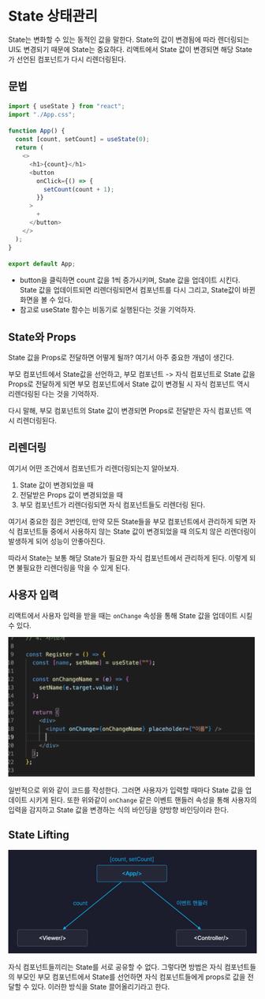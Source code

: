 # State 상태관리

State는 변화할 수 있는 동적인 값을 말한다. State의 값이 변경됨에 따라 렌더링되는 UI도 변경되기 때문에 State는 중요하다. 리액트에서 State 값이 변경되면 해당 State가 선언된 컴포넌트가 다시 리렌더링된다.

## 문법

```javascript
import { useState } from "react";
import "./App.css";

function App() {
  const [count, setCount] = useState(0);
  return (
    <>
      <h1>{count}</h1>
      <button
        onClick={() => {
          setCount(count + 1);
        }}
      >
        +
      </button>
    </>
  );
}

export default App;
```

- button을 클릭하면 count 값을 1씩 증가시키며, State 값을 업데이트 시킨다. State 값을 업데이트되면 리렌더링되면서 컴포넌트를 다시 그리고, State값이 바뀐 화면을 볼 수 있다.
- 참고로 useState 함수는 비동기로 실행된다는 것을 기억하자.

## State와 Props

State 값을 Props로 전달하면 어떻게 될까? 여기서 아주 중요한 개념이 생긴다.

부모 컴포넌트에서 State값을 선언하고, 부모 컴포넌트 -> 자식 컴포넌트로 State 값을 Props로 전달하게 되면 부모 컴포넌트에서 State 값이 변경될 시 자식 컴포넌트 역시 리렌더링된 다는 것을 기억하자.

다시 말해, 부모 컴포넌트의 State 값이 변경되면 Props로 전달받은 자식 컴포넌트 역시 리렌더링된다.

## 리렌더링

여기서 어떤 조건에서 컴포넌트가 리렌더링되는지 알아보자.

1. State 값이 변경되었을 때
2. 전달받은 Props 값이 변경되었을 때
3. 부모 컴포넌트가 리렌더링되면 자식 컴포넌트들도 리렌더링 된다.

여기서 중요한 점은 3번인데, 만약 모든 State들을 부모 컴포넌트에서 관리하게 되면 자식 컴포넌트들 중에서 사용하지 않는 State 값이 변경되었을 때 의도치 않은 리렌더링이 발생하게 되어 성능이 안좋아진다.

따라서 State는 보통 해당 State가 필요한 자식 컴포넌트에서 관리하게 된다. 이렇게 되면 불필요한 리렌더링을 막을 수 있게 된다.

## 사용자 입력

리액트에서 사용자 입력을 받을 때는 `onChange` 속성을 통해 State 값을 업데이트 시킬 수 있다.

![state1](./images/state1.png)

일반적으로 위와 같이 코드를 작성한다. 그러면 사용자가 입력할 때마다 State 값을 업데이트 시키게 된다. 또한 위와같이 `onChange` 같은 이벤트 핸들러 속성을 통해 사용자의 입력을 감지하고 State 값을 변경하는 식의 바인딩을 양방향 바인딩이라 한다.

## State Lifting

![state](./images/state2.png)

자식 컴포넌트들끼리는 State를 서로 공유할 수 없다. 그렇다면 방법은 자식 컴포넌트들의 부모인 부모 컴포넌트에서 State를 선언하면 자식 컴포넌트들에게 props로 값을 전달할 수 있다. 이러한 방식을 State 끌어올리기라고 한다.
